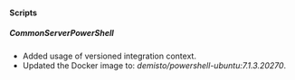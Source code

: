 
#### Scripts
##### CommonServerPowerShell
- Added usage of versioned integration context.
- Updated the Docker image to: *demisto/powershell-ubuntu:7.1.3.20270*.
